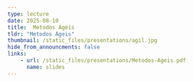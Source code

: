 ```yaml
---
type: lecture
date: 2025-08-10
title: 	Metodos Ágeis
tldr: "Metodos Ágeis"
thumbnail: /static_files/presentations/agil.jpg
hide_from_announcments: false
links: 
    - url: /static_files/presentations/Metodos-Ageis.pdf
      name: slides
---
```


